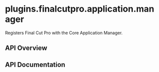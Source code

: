 # plugins.finalcutpro.application.manager

Registers Final Cut Pro with the Core Application Manager.

## API Overview

## API Documentation

